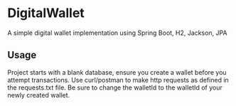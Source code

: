# DigitalWallet
A simple digital wallet implementation using Spring Boot, H2, Jackson, JPA


## Usage
Project starts with a blank database, ensure you create a wallet before you attempt transactions.
Use curl/postman to make http requests as defined in the requests.txt file. Be sure to change the walletId to the walletId of your newly created wallet.
